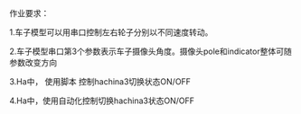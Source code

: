 作业要求：

1.车子模型可以用串口控制左右轮子分别以不同速度转动。

2.车子模型串口第3个参数表示车子摄像头角度。摄像头pole和indicator整体可随参数改变方向

3.Ha中， 使用脚本 控制hachina3切换状态ON/OFF

4.Ha中，使用自动化控制切换hachina3状态ON/OFF
